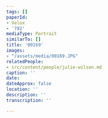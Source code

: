 ```yaml
---
tags: []
paperId:
- Velox
- '782'
mediaType: Portrait
similarTo: []
title: '00169'
images:
- "/assets/media/00169.JPG"
relatedPeople:
- src/content/people/julie-wilson.md
caption: ''
date: 
dateApprox: false
location: ''
description: ''
transcription: ''

---
```

